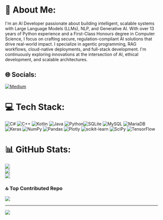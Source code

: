 # 💫 About Me:
I'm an AI Developer passionate about building intelligent, scalable systems with Large Language Models (LLMs), NLP, and Generative AI. With over 13 years of Python experience and a First-Class Honours degree in Computer Science, I focus on crafting secure, regulation-compliant AI solutions that drive real-world impact. I specialize in agentic programming, RAG workflows, cloud-native deployments, and full-stack development. I'm continuously exploring innovations at the intersection of AI, ethical development, and scalable architectures.


## 🌐 Socials:
[![Medium](https://img.shields.io/badge/Medium-12100E?logo=medium&logoColor=white)](https://medium.com/@ThomasHughesCS) 

# 💻 Tech Stack:
![C#](https://img.shields.io/badge/c%23-%23239120.svg?style=flat&logo=c-sharp&logoColor=white) ![C++](https://img.shields.io/badge/c++-%2300599C.svg?style=flat&logo=c%2B%2B&logoColor=white) ![Kotlin](https://img.shields.io/badge/kotlin-%230095D5.svg?style=flat&logo=kotlin&logoColor=white) ![Java](https://img.shields.io/badge/java-%23ED8B00.svg?style=flat&logo=java&logoColor=white) ![Python](https://img.shields.io/badge/python-3670A0?style=flat&logo=python&logoColor=ffdd54)![SQLite](https://img.shields.io/badge/sqlite-%2307405e.svg?style=flat&logo=sqlite&logoColor=white) ![MySQL](https://img.shields.io/badge/mysql-%2300f.svg?style=flat&logo=mysql&logoColor=white) ![MariaDB](https://img.shields.io/badge/MariaDB-003545?style=flat&logo=mariadb&logoColor=white) ![Keras](https://img.shields.io/badge/Keras-%23D00000.svg?style=flat&logo=Keras&logoColor=white) ![NumPy](https://img.shields.io/badge/numpy-%23013243.svg?style=flat&logo=numpy&logoColor=white) ![Pandas](https://img.shields.io/badge/pandas-%23150458.svg?style=flat&logo=pandas&logoColor=white) ![Plotly](https://img.shields.io/badge/Plotly-%233F4F75.svg?style=flat&logo=plotly&logoColor=white) ![scikit-learn](https://img.shields.io/badge/scikit--learn-%23F7931E.svg?style=flat&logo=scikit-learn&logoColor=white) ![SciPy](https://img.shields.io/badge/SciPy-%230C55A5.svg?style=flat&logo=scipy&logoColor=%white) ![TensorFlow](https://img.shields.io/badge/TensorFlow-%23FF6F00.svg?style=flat&logo=TensorFlow&logoColor=white)
# 📊 GitHub Stats:
![](https://github-readme-stats.vercel.app/api?username=ThomasHughesUoH&theme=monokai&hide_border=false&include_all_commits=false&count_private=false)<br/>
![](https://github-readme-streak-stats.herokuapp.com/?user=ThomasHughesUoH&theme=monokai&hide_border=false)<br/>
![](https://github-readme-stats.vercel.app/api/top-langs/?username=ThomasHughesUoH&theme=monokai&hide_border=false&include_all_commits=false&count_private=false&layout=compact)

### 🔝 Top Contributed Repo
![](https://github-contributor-stats.vercel.app/api?username=ThomasHughesUoH&limit=5&theme=monokai&combine_all_yearly_contributions=true)

---
[![](https://visitcount.itsvg.in/api?id=ThomasHughesUoH&icon=0&color=9)](https://visitcount.itsvg.in)

